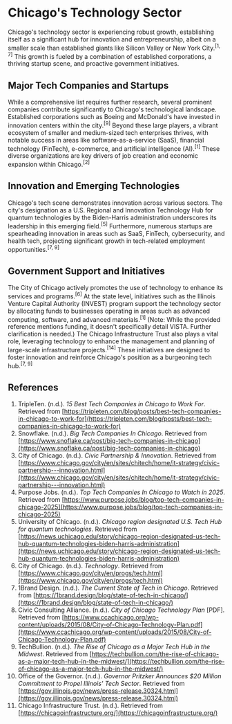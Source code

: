# Chicago's Technology Sector

Chicago's technology sector is experiencing robust growth, establishing itself as a significant hub for innovation and entrepreneurship, albeit on a smaller scale than established giants like Silicon Valley or New York City.<sup>[1, 7]</sup> This growth is fueled by a combination of established corporations, a thriving startup scene, and proactive government initiatives.

## Major Tech Companies and Startups

While a comprehensive list requires further research, several prominent companies contribute significantly to Chicago's technological landscape.  Established corporations such as Boeing and McDonald's have invested in innovation centers within the city.<sup>[9]</sup>  Beyond these large players, a vibrant ecosystem of smaller and medium-sized tech enterprises thrives, with notable success in areas like software-as-a-service (SaaS), financial technology (FinTech), e-commerce, and artificial intelligence (AI).<sup>[1]</sup>  These diverse organizations are key drivers of job creation and economic expansion within Chicago.<sup>[2]</sup>

## Innovation and Emerging Technologies

Chicago's tech scene demonstrates innovation across various sectors.  The city's designation as a U.S. Regional and Innovation Technology Hub for quantum technologies by the Biden-Harris administration underscores its leadership in this emerging field.<sup>[5]</sup>  Furthermore, numerous startups are spearheading innovation in areas such as SaaS, FinTech, cybersecurity, and health tech, projecting significant growth in tech-related employment opportunities.<sup>[7, 9]</sup>

## Government Support and Initiatives

The City of Chicago actively promotes the use of technology to enhance its services and programs.<sup>[6]</sup>  At the state level, initiatives such as the Illinois Venture Capital Authority (INVEST) program support the technology sector by allocating funds to businesses operating in areas such as advanced computing, software, and advanced materials.<sup>[1]</sup> (Note:  While the provided reference mentions funding, it doesn't specifically detail VISTA. Further clarification is needed.)  The Chicago Infrastructure Trust also plays a vital role, leveraging technology to enhance the management and planning of large-scale infrastructure projects.<sup>[14]</sup> These initiatives are designed to foster innovation and reinforce Chicago's position as a burgeoning tech hub.<sup>[7, 9]</sup>


## References

1. TripleTen. (n.d.). *15 Best Tech Companies in Chicago to Work For*. Retrieved from [https://tripleten.com/blog/posts/best-tech-companies-in-chicago-to-work-for](https://tripleten.com/blog/posts/best-tech-companies-in-chicago-to-work-for)
2. Snowflake. (n.d.). *Big Tech Companies In Chicago*. Retrieved from [https://www.snoflake.ca/post/big-tech-companies-in-chicago](https://www.snoflake.ca/post/big-tech-companies-in-chicago)
3. City of Chicago. (n.d.). *Civic Partnership & Innovation*. Retrieved from [https://www.chicago.gov/city/en/sites/chitech/home/it-strategy/civic-partnership---innovation.html](https://www.chicago.gov/city/en/sites/chitech/home/it-strategy/civic-partnership---innovation.html)
4. Purpose Jobs. (n.d.). *Top Tech Companies In Chicago to Watch in 2025*. Retrieved from [https://www.purpose.jobs/blog/top-tech-companies-in-chicago-2025](https://www.purpose.jobs/blog/top-tech-companies-in-chicago-2025)
5. University of Chicago. (n.d.). *Chicago region designated U.S. Tech Hub for quantum technologies*. Retrieved from [https://news.uchicago.edu/story/chicago-region-designated-us-tech-hub-quantum-technologies-biden-harris-administration](https://news.uchicago.edu/story/chicago-region-designated-us-tech-hub-quantum-technologies-biden-harris-administration)
6. City of Chicago. (n.d.). *Technology*. Retrieved from [https://www.chicago.gov/city/en/progs/tech.html](https://www.chicago.gov/city/en/progs/tech.html)
7. 1Brand Design. (n.d.). *The Current State of Tech in Chicago*. Retrieved from [https://1brand.design/blog/state-of-tech-in-chicago/](https://1brand.design/blog/state-of-tech-in-chicago/)
8. Civic Consulting Alliance. (n.d.). *City of Chicago Technology Plan* [PDF]. Retrieved from [https://www.ccachicago.org/wp-content/uploads/2015/08/City-of-Chicago-Technology-Plan.pdf](https://www.ccachicago.org/wp-content/uploads/2015/08/City-of-Chicago-Technology-Plan.pdf)
9. TechBullion. (n.d.). *The Rise of Chicago as a Major Tech Hub in the Midwest*. Retrieved from [https://techbullion.com/the-rise-of-chicago-as-a-major-tech-hub-in-the-midwest/](https://techbullion.com/the-rise-of-chicago-as-a-major-tech-hub-in-the-midwest/)
10. Office of the Governor. (n.d.). *Governor Pritzker Announces $20 Million Commitment to Propel Illinois' Tech Sector*. Retrieved from [https://gov.illinois.gov/news/press-release.30324.html](https://gov.illinois.gov/news/press-release.30324.html)
14. Chicago Infrastructure Trust. (n.d.). Retrieved from [https://chicagoinfrastructure.org/](https://chicagoinfrastructure.org/)